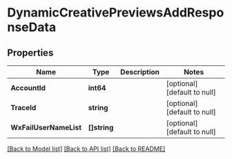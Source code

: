 # DynamicCreativePreviewsAddResponseData

## Properties
Name | Type | Description | Notes
------------ | ------------- | ------------- | -------------
**AccountId** | **int64** |  | [optional] [default to null]
**TraceId** | **string** |  | [optional] [default to null]
**WxFailUserNameList** | **[]string** |  | [optional] [default to null]

[[Back to Model list]](../README.md#documentation-for-models) [[Back to API list]](../README.md#documentation-for-api-endpoints) [[Back to README]](../README.md)


